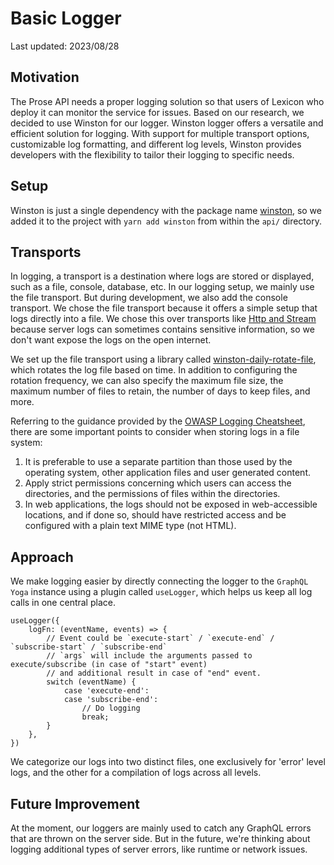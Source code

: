 # Basic Logger

Last updated: 2023/08/28

## Motivation

The Prose API needs a proper logging solution so that users of Lexicon who deploy it can monitor the service for issues. Based on our research, we decided to use Winston for our logger. Winston logger offers a versatile and efficient solution for logging. With support for multiple transport options, customizable log formatting, and different log levels, Winston provides developers with the flexibility to tailor their logging to specific needs.

## Setup

Winston is just a single dependency with the package name [winston](https://github.com/winstonjs/winston), so we added it to the project with `yarn add winston` from within the `api/` directory.

## Transports

In logging, a transport is a destination where logs are stored or displayed, such as a file, console, database, etc. In our logging setup, we mainly use the file transport. But during development, we also add the console transport. We chose the file transport because it offers a simple setup that logs directly into a file. We chose this over transports like [Http and Stream](https://github.com/winstonjs/winston/blob/master/docs/transports.md#built-in-to-winston) because server logs can sometimes contains sensitive information, so we don't want expose the logs on the open internet.

We set up the file transport using a library called [winston-daily-rotate-file](https://github.com/winstonjs/winston-daily-rotate-file), which rotates the log file based on time. In addition to configuring the rotation frequency, we can also specify the maximum file size, the maximum number of files to retain, the number of days to keep files, and more.

Referring to the guidance provided by the [OWASP Logging Cheatsheet](https://cheatsheetseries.owasp.org/cheatsheets/Logging_Cheat_Sheet.html), there are some important points to consider when storing logs in a file system:

1. It is preferable to use a separate partition than those used by the operating system, other application files and user generated content.
2. Apply strict permissions concerning which users can access the directories, and the permissions of files within the directories.
3. In web applications, the logs should not be exposed in web-accessible locations, and if done so, should have restricted access and be configured with a plain text MIME type (not HTML).

## Approach

We make logging easier by directly connecting the logger to the `GraphQL Yoga` instance using a plugin called `useLogger`, which helps us keep all log calls in one central place.

```
useLogger({
    logFn: (eventName, events) => {
        // Event could be `execute-start` / `execute-end` / `subscribe-start` / `subscribe-end`
        // `args` will include the arguments passed to execute/subscribe (in case of "start" event)
        // and additional result in case of "end" event.
        switch (eventName) {
            case 'execute-end':
            case 'subscribe-end':
                // Do logging
                break;
        }
    },
})
```

We categorize our logs into two distinct files, one exclusively for 'error' level logs, and the other for a compilation of logs across all levels.

## Future Improvement

At the moment, our loggers are mainly used to catch any GraphQL errors that are thrown on the server side. But in the future, we're thinking about logging additional types of server errors, like runtime or network issues.

